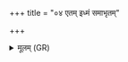 +++
title = "०४ एतम् इध्मं समाभृतम्"

+++
<details><summary>मूलम् (GR)</summary>

एतम् इध्मं समाभृतं जुषाणो  
अग्ने प्रति हर्य होमम् ।  
तस्मिन् विदेम सुमतिं स्वस्ति  
चक्षुः प्राणं प्रजां पशून्  
जातवेदसि ब्रह्मणा ॥
</details>